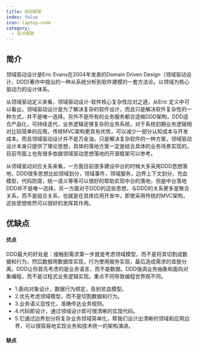 ```yaml
---
title: DDD框架
index: false
icon: laptop-code
category:
  - 设计框架
---
```


## 简介
领域驱动设计是Eric Evans在2004年发表的Domain Driven Design（领域驱动设计，DDD)著作中提出的一种从系统分析到软件建模的一套方法论。以领域为核心驱动力的设计体系。

从领域驱动定义来看，领域驱动设计-软件核心复杂性应对之道，从Eric 定义中可以看出，领域驱动设计是为了解决复杂的软件设计，而且只是解决软件复杂性的一种方式，并不是唯一选择。另外不是所有的业务服务都合适做DDD架构，DDD适合产品化，可持续迭代，业务逻辑足够复杂的业务系统，对于系统初期业务逻辑相对比较简单的应用，传统MVC架构更具有优势，可以减少一部分认知成本与开发成本。而且领域驱动设计并不是万金油，只是解决复杂软件的一种方案，领域驱动设计本身只提供了理论思想，具体的落地方案一定是结合具体的业务场景实现的。目前市面上也有很多依据领域驱动思想落地的开源框架可以参考。

从领域驱动对应关系来看，一方面目前很多建设中台的时候大多采用DDD思想落地，DDD很多思想比如领域划分，领域事件，领域服务，边界上下文划分，充血模型，代码防腐，统一语义等等可以很好的帮助实现中台的落地，但是中台落地DDD并不是唯一选择。另一方面对于DDD的这些思想，与DDD的关系更多是聚合关系，而不是组合关系，也就是在具体应用开发中，即使采用传统的MVC架构，这些思想依然可以很好的发挥其作用。


## 优缺点

#### 优点
DDD最大的好处是：接触到需求第一步就是考虑领域模型，而不是将其切割成数据和行为，然后数据用数据库实现，行为使用服务实现，最后造成需求的首肢分离。DDD让你首先考虑的是业务语言，而不是数据。DDD强调业务抽象和面向对象编程，而不是过程式业务逻辑实现。重点不同导致编程世界观不同。

* 1.面向对象设计，数据行为绑定，告别贫血模型。
* 2.优先考虑领域模型，而不是切割数据和行为。
* 3.业务语义显性化，准确传达业务规则。
* 4.代码即设计，通过领域设计即可很清晰的实现代码。
* 5.它通过边界划分将复杂业务领域简单化，帮我们设计出清晰的领域和应用边界，可以很容易地实现业务和技术统一的架构演进。

#### 缺点

